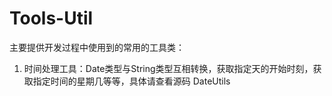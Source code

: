 # Tools-Util
主要提供开发过程中使用到的常用的工具类：
1. 时间处理工具：Date类型与String类型互相转换，获取指定天的开始时刻，获取指定时间的星期几等等，具体请查看源码 DateUtils
